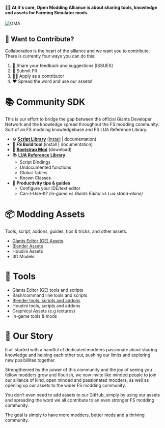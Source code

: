 #### 🙋‍♀️ At it's core, Open Modding Alliance is about sharing tools, knowledge and assets for Farming Simulator mods. 

![OMA](https://komarev.com/ghpvc/?username=open-modding-alliance&label=Profile%20views&color=0e75b6&style=flat)

## 🌈 Want to Contribute?
Collaboration is the heart of the alliance and we want you to contribute. There is currently four ways you can do this:
1. 🐛 Share your feedback and suggestions [ISSUES]
2. 📩 Submit PR
3. 👩‍💻 Apply as a contributor
4. ❤️ Spread the word and use our assets! 

# 📚 Community SDK
This is our effort to bridge the gap between the official Giants Developer Network and the knowledge spread throughout the FS modding community. Sort of an FS modding knowledgebase and FS LUA Reference Library.

- ⚙️ **[Script Library](https://github.com/open-modding-alliance/ScriptLibrary)** ([install](https://github.com/open-modding-alliance/ScriptLibrary?tab=readme-ov-file#installation) | documentation)
- 🧰 **FS Build tool** (install | documentation)
- 🎁 **[Bootstrap Mod](https://github.com/open-modding-alliance/BootstrapMod)** (download)
- 📚 **[LUA Reference Library](https://github.com/open-modding-alliance/CommunitySDK)**
  - Script Bindings
  - Undocumented functions
  - Global Tables
  - Known Classes
- 🧙 **Productivity tips & guides**
  - Configure your IDE/text editor
  - Can-I-Use-It? _(in-game vs Giants Editor vs Lua stand-alone)_

# 📦 Modding Assets
Tools, script, addons, guides, tips & tricks, and other assets.
- [Giants Editor (GE) Assets](https://github.com/open-modding-alliance/GiantsEditorAssets)
- [Blender Assets](https://github.com/open-modding-alliance/BlenderAssets/wiki/Blender-Assets)
- Houdini Assets
- 3D Models

# 🔨 Tools
- Giants Editor (GE) tools and scripts
- Bash/command line tools and scripts
- [Blender tools, scripts and addons](https://github.com/open-modding-alliance/BlenderAssets/wiki/Tools-and-add‐ons)
- Houdini tools, scripts and addons
- Graphical Assets (e.g textures)
- In-game tools & mods


# 🍿 Our Story
It all started with a handful of dedicated modders passionate about sharing knowledge and helping each other out, pushing our limits and exploring new posibillites together. 

Strengthenred by the power of this community and the joy of seeing you fellow modders grow and flourish, we now invite like minded people to join our alliance of kind, open minded and passionated modders, as well as opening up our assets to the wider FS modding community. 

You don't even need to add assets to our GitHub, simply by using our assets and spreading the word we all contribute to an even stronger FS modding community. 

The goal is simply to have more modders, better mods and a thriving community. 

